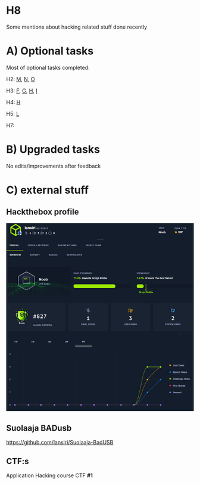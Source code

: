 # H8

Some mentions about hacking related stuff done recently

# A) Optional tasks 

Most of optional tasks completed:

H2: [M](https://github.com/lansiri/Tunkeutumistestaus-ici001as3a-3003/blob/main/h2.md#m-optional-get-a-tty-shell-on-metasploitable), [N](https://github.com/lansiri/Tunkeutumistestaus-ici001as3a-3003/blob/main/h2.md#%EF%B8%8F-n-optional-advanced-try-another-attack-tool-or-hostile-remote-access-tool-such-as-sliver), [O](https://github.com/lansiri/Tunkeutumistestaus-ici001as3a-3003/blob/main/h2.md#%EF%B8%8F-o-optional-advanced-install-and-exploit-metasploitable-3)

H3: [F](https://github.com/lansiri/Tunkeutumistestaus-ici001as3a-3003/blob/main/h3.md#f-optional-easy-change-default-editor-to-micro), [G](https://github.com/lansiri/Tunkeutumistestaus-ici001as3a-3003/blob/main/h3.md#%EF%B8%8F-g-optional-install-and-solve-fuffme), [H](https://github.com/lansiri/Tunkeutumistestaus-ici001as3a-3003/blob/main/h3.md#-h-optional-analyze-remote-access-enhancement), [I](https://github.com/lansiri/Tunkeutumistestaus-ici001as3a-3003/blob/main/h3.md#-i-optional-hard-find-vsftpd-backdoor-in-source-code)

H4: [H](https://github.com/lansiri/Tunkeutumistestaus-ici001as3a-3003/blob/main/h3.md#-i-optional-hard-find-vsftpd-backdoor-in-source-code)

H5: [L](https://github.com/lansiri/Tunkeutumistestaus-ici001as3a-3003/blob/main/h5.md#l-optional-mitmproxy)

H7:  


# B) Upgraded tasks

No edits/improvements after feedback

# C) external stuff
## Hackthebox profile

![alt text](image-1.png)

## Suolaaja BADusb

https://github.com/lansiri/Suolaaja-BadUSB

## CTF:s

Application Hacking course CTF **#1**